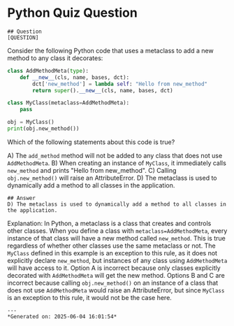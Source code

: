 # Python Quiz Question
    
    ## Question
    [QUESTION]
Consider the following Python code that uses a metaclass to add a new method to any class it decorates:

```python
class AddMethodMeta(type):
    def __new__(cls, name, bases, dct):
        dct['new_method'] = lambda self: "Hello from new_method"
        return super().__new__(cls, name, bases, dct)

class MyClass(metaclass=AddMethodMeta):
    pass

obj = MyClass()
print(obj.new_method())
```

Which of the following statements about this code is true?

A) The `add_method` method will not be added to any class that does not use `AddMethodMeta`.
B) When creating an instance of `MyClass`, it immediately calls `new_method` and prints "Hello from new_method".
C) Calling `obj.new_method()` will raise an AttributeError.
D) The metaclass is used to dynamically add a method to all classes in the application.
    
    ## Answer
    D) The metaclass is used to dynamically add a method to all classes in the application.

Explanation: In Python, a metaclass is a class that creates and controls other classes. When you define a class with `metaclass=AddMethodMeta`, every instance of that class will have a new method called `new_method`. This is true regardless of whether other classes use the same metaclass or not. The `MyClass` defined in this example is an exception to this rule, as it does not explicitly declare `new_method`, but instances of any class using `AddMethodMeta` will have access to it. Option A is incorrect because only classes explicitly decorated with `AddMethodMeta` will get the new method. Options B and C are incorrect because calling `obj.new_method()` on an instance of a class that does not use `AddMethodMeta` would raise an AttributeError, but since `MyClass` is an exception to this rule, it would not be the case here.
    
    ---
    *Generated on: 2025-06-04 16:01:54*
    
